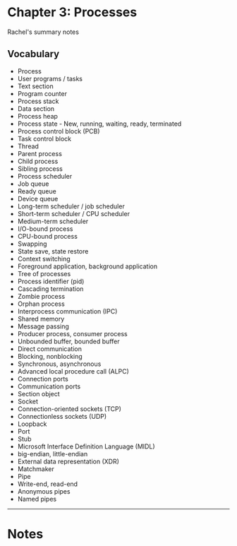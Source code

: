 # Chapter 3: Processes

Rachel's summary notes

## Vocabulary

* Process
* User programs / tasks
* Text section
* Program counter
* Process stack
* Data section
* Process heap
* Process state - New, running, waiting, ready, terminated
* Process control block (PCB)
* Task control block
* Thread
* Parent process
* Child process
* Sibling process
* Process scheduler
* Job queue
* Ready queue
* Device queue
* Long-term scheduler / job scheduler
* Short-term scheduler / CPU scheduler
* Medium-term scheduler
* I/O-bound process
* CPU-bound process
* Swapping
* State save, state restore
* Context switching
* Foreground application, background application
* Tree of processes
* Process identifier (pid)
* Cascading termination
* Zombie process
* Orphan process
* Interprocess communication (IPC)
* Shared memory
* Message passing
* Producer process, consumer process
* Unbounded buffer, bounded buffer
* Direct communication
* Blocking, nonblocking
* Synchronous, asynchronous
* Advanced local procedure call (ALPC)
* Connection ports
* Communication ports
* Section object
* Socket
* Connection-oriented sockets (TCP)
* Connectionless sockets (UDP)
* Loopback
* Port
* Stub
* Microsoft Interface Definition Language (MIDL)
* big-endian, little-endian
* External data representation (XDR)
* Matchmaker
* Pipe
* Write-end, read-end
* Anonymous pipes
* Named pipes
 

---

# Notes

